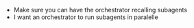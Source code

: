 

- Make sure you can have the orchestrator recalling subagents  
- I want an orchestrator to run subagents in paralelle 